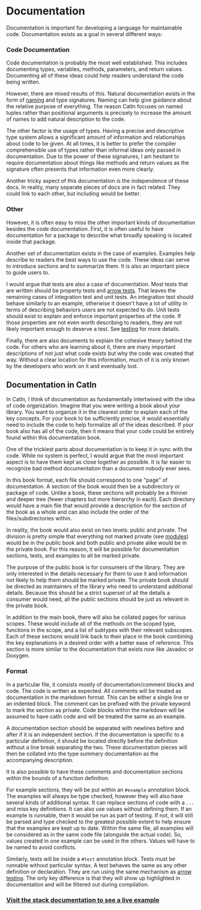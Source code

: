 # Documentation

Documentation is important for developing a language for maintainable code. Documentation exists as a goal in several different ways:

### Code Documentation

Code documentation is probably the most well established. This includes documenting types, variables, methods, parameters, and return values. Documenting all of these ideas could help readers understand the code being written.

However, there are mixed results of this. Natural documentation exists in the form of [naming](naming.md) and type signatures. Naming can help give guidance about the relative purpose of everything. The reason Catln focuses on named tuples rather than positional arguments is precisely to increase the amount of names to add natural description to the code.

The other factor is the usage of types. Having a precise and descriptive type system allows a significant amount of information and relationships about code to be given. At all times, it is better to prefer the compiler comprehensible use of types rather than informal ideas only passed in documentation. Due to the power of these signatures, I am hesitant to require documentation about things like methods and return values as the signature often presents that information even more clearly.

Another tricky aspect of this documentation is the independence of these docs. In reality, many separate pieces of docs are in fact related. They could link to each other, but including would be better.

### Other

However, it is often easy to miss the other important kinds of documentation besides the code documentation. First, it is often useful to have documentation for a package to describe what broadly speaking is located inside that package.

Another set of documentation exists in the case of examples. Examples help describe to readers the best ways to use the code. These ideas can serve to introduce sections and to summarize them. It is also an important piece to guide users to.

I would argue that tests are also a case of documentation. Most tests that are written should be property tests and [arrow tests](arrowTesting.md). That leaves the remaining cases of integration test and unit tests. An integration test should behave similarly to an example, otherwise it doesn't have a lot of utility in terms of describing behaviors users are not expected to do. Unit tests should exist to explain and enforce important properties of the code. If those properties are not even worth describing to readers, they are not likely important enough to deserve a test. See [testing](testing.md) for more details.

Finally, there are also documents to explain the cohesive theory behind the code. For others who are learning about it, there are many important descriptions of not just what code exists but why the code was created that way. Without a clear location for this information, much of it is only known by the developers who work on it and eventually lost.

## Documentation in Catln

In Catln, I think of documentation as fundamentally intertwined with the idea of code organization. Imagine that you were writing a book about your library. You want to organize it in the clearest order to explain each of the key concepts. For your book to be sufficiently precise, it would essentially need to include the code to help formalize all of the ideas described. If your book also has all of the code, then it means that your code could be entirely found within this documentation book.

One of the trickiest parts about documentation is to keep it in sync with the code. While no system is perfect, I would argue that the most important aspect is to have them kept as close together as possible. It is far easier to recognize bad method documentation than a document nobody ever sees.

In this book format, each file should correspond to one "page" of documentation. A section of the book would then be a subdirectory or package of code. Unlike a book, these sections will probably be a thinner and deeper tree (fewer chapters but more hierarchy in each). Each directory would have a main file that would provide a description for the section of the book as a whole and can also include the order of the files/subdirectories within.

In reality, the book would also exist on two levels: public and private. The division is pretty simple that everything not marked private (see [modules](modules.md)) would be in the public book and both public and private alike would be in the private book. For this reason, it will be possible for documentation sections, tests, and examples to all be marked private.

The purpose of the public book is for consumers of the library. They are only interested in the details necessary for them to use it and information not likely to help them should be marked private. The private book should be directed as maintainers of the library who need to understand additional details. Because this should be a strict superset of all the details a consumer would need, all the public sections should be just as relevant in the private book.

In addition to the main book, there will also be collated pages for various scopes. These would include all of the methods on the scoped type, functions in the scope, and a list of subtypes with their relevant subscopes. Each of these sections would link back to their place in the book combining the key explanations in a desired order with a better ease of reference. This section is more similar to the documentation that exists now like Javadoc or Doxygen.

### Format

In a particular file, it consists mostly of documentation/comment blocks and code. The code is written as expected. All comments will be treated as documentation in the markdown format. This can be either a single line or an indented block. The comment can be prefixed with the private keyword to mark the section as private. Code blocks within the markdown will be assumed to have catln code and will be treated the same as an example.

A documentation section should be separated with newlines before and after if it is an independent section. If the documentation is specific to a particular definition, it should be located directly before the definition without a line break separating the two. These documentation pieces will then be collated into the type summary documentation as the accompanying description.

It is also possible to have these comments and documentation sections within the bounds of a function definition.

For example sections, they will be put within an `#example` annotation block. The examples will always be type checked, however they will also have several kinds of additional syntax. It can replace sections of code with a `...` and miss key definitions. It can also use values without defining them. If an example is runnable, then it would be run as part of testing. If not, it will still be parsed and type checked to the greatest possible extent to help ensure that the examples are kept up to date. Within the same file, all examples will be considered as in the same code file (alongside the actual code). So, values created in one example can be used in the others. Values will have to be named to avoid conflicts.

Similarly, tests will be inside a `#test` annotation block. Tests must be runnable without particular syntax. A test behaves the same as any other definition or declaration. They are run using the same mechanism as [arrow testing](arrowTesting.md). The only key difference is that they will show up highlighted in documentation and will be filtered out during compilation.

### [Visit the stack documentation to see a live example](https://stack.catln.dev)
